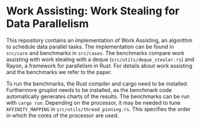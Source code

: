 # Work Assisting: Work Stealing for Data Parallelism

This repository contains an implementation of Work Assisting, an algorithm to schedule data parallel tasks. The implementation can be found in `src/core` and benchmarks in `src/cases`. The benchmarks compare work assisting with work stealing with a deque (`src/utils/deque_stealer.rs`) and Rayon, a framework for parallelism in Rust. For details about work assisting and the benchmarks we refer to the paper.

To run the benchmarks, the Rust compiler and cargo need to be installed. Furthermore gnuplot needs to be installed, as the benchmark code automatically generates charts of the results. The benchmarks can be run with `cargo run`. Depending on the processor, it may be needed to tune `AFFINITY_MAPPING` in `src/utils/thread_pinning.rs`. This specifies the order in which the cores of the processor are used.
